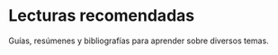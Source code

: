 Lecturas recomendadas
==============

Guías, resúmenes y bibliografías para aprender sobre diversos temas.

